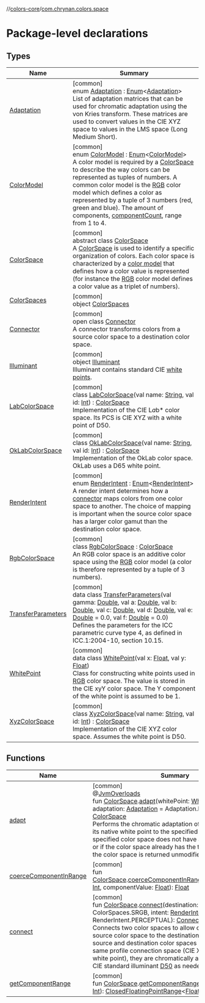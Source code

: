 //[colors-core](../../index.md)/[com.chrynan.colors.space](index.md)

# Package-level declarations

## Types

| Name | Summary |
|---|---|
| [Adaptation](-adaptation/index.md) | [common]<br>enum [Adaptation](-adaptation/index.md) : [Enum](https://kotlinlang.org/api/latest/jvm/stdlib/kotlin/-enum/index.html)&lt;[Adaptation](-adaptation/index.md)&gt; <br>List of adaptation matrices that can be used for chromatic adaptation using the von Kries transform. These matrices are used to convert values in the CIE XYZ space to values in the LMS space (Long Medium Short). |
| [ColorModel](-color-model/index.md) | [common]<br>enum [ColorModel](-color-model/index.md) : [Enum](https://kotlinlang.org/api/latest/jvm/stdlib/kotlin/-enum/index.html)&lt;[ColorModel](-color-model/index.md)&gt; <br>A color model is required by a [ColorSpace](-color-space/index.md) to describe the way colors can be represented as tuples of numbers. A common color model is the [RGB](-color-model/-r-g-b/index.md) color model which defines a color as represented by a tuple of 3 numbers (red, green and blue). The amount of components, [componentCount](-color-model/component-count.md), range from 1 to 4. |
| [ColorSpace](-color-space/index.md) | [common]<br>abstract class [ColorSpace](-color-space/index.md)<br>A [ColorSpace](-color-space/index.md) is used to identify a specific organization of colors. Each color space is characterized by a [color model](-color-model/index.md) that defines how a color value is represented (for instance the [RGB](-color-model/-r-g-b/index.md) color model defines a color value as a triplet of numbers). |
| [ColorSpaces](-color-spaces/index.md) | [common]<br>object [ColorSpaces](-color-spaces/index.md) |
| [Connector](-connector/index.md) | [common]<br>open class [Connector](-connector/index.md)<br>A connector transforms colors from a source color space to a destination color space. |
| [Illuminant](-illuminant/index.md) | [common]<br>object [Illuminant](-illuminant/index.md)<br>Illuminant contains standard CIE [white points](-white-point/index.md). |
| [LabColorSpace](-lab-color-space/index.md) | [common]<br>class [LabColorSpace](-lab-color-space/index.md)(val name: [String](https://kotlinlang.org/api/latest/jvm/stdlib/kotlin/-string/index.html), val id: [Int](https://kotlinlang.org/api/latest/jvm/stdlib/kotlin/-int/index.html)) : [ColorSpace](-color-space/index.md)<br>Implementation of the CIE L*a*b* color space. Its PCS is CIE XYZ with a white point of D50. |
| [OkLabColorSpace](-ok-lab-color-space/index.md) | [common]<br>class [OkLabColorSpace](-ok-lab-color-space/index.md)(val name: [String](https://kotlinlang.org/api/latest/jvm/stdlib/kotlin/-string/index.html), val id: [Int](https://kotlinlang.org/api/latest/jvm/stdlib/kotlin/-int/index.html)) : [ColorSpace](-color-space/index.md)<br>Implementation of the OkLab color space. OkLab uses a D65 white point. |
| [RenderIntent](-render-intent/index.md) | [common]<br>enum [RenderIntent](-render-intent/index.md) : [Enum](https://kotlinlang.org/api/latest/jvm/stdlib/kotlin/-enum/index.html)&lt;[RenderIntent](-render-intent/index.md)&gt; <br>A render intent determines how a [connector](-connector/index.md) maps colors from one color space to another. The choice of mapping is important when the source color space has a larger color gamut than the destination color space. |
| [RgbColorSpace](-rgb-color-space/index.md) | [common]<br>class [RgbColorSpace](-rgb-color-space/index.md) : [ColorSpace](-color-space/index.md)<br>An RGB color space is an additive color space using the [RGB](-color-model/-r-g-b/index.md) color model (a color is therefore represented by a tuple of 3 numbers). |
| [TransferParameters](-transfer-parameters/index.md) | [common]<br>data class [TransferParameters](-transfer-parameters/index.md)(val gamma: [Double](https://kotlinlang.org/api/latest/jvm/stdlib/kotlin/-double/index.html), val a: [Double](https://kotlinlang.org/api/latest/jvm/stdlib/kotlin/-double/index.html), val b: [Double](https://kotlinlang.org/api/latest/jvm/stdlib/kotlin/-double/index.html), val c: [Double](https://kotlinlang.org/api/latest/jvm/stdlib/kotlin/-double/index.html), val d: [Double](https://kotlinlang.org/api/latest/jvm/stdlib/kotlin/-double/index.html), val e: [Double](https://kotlinlang.org/api/latest/jvm/stdlib/kotlin/-double/index.html) = 0.0, val f: [Double](https://kotlinlang.org/api/latest/jvm/stdlib/kotlin/-double/index.html) = 0.0)<br>Defines the parameters for the ICC parametric curve type 4, as defined in ICC.1:2004-10, section 10.15. |
| [WhitePoint](-white-point/index.md) | [common]<br>data class [WhitePoint](-white-point/index.md)(val x: [Float](https://kotlinlang.org/api/latest/jvm/stdlib/kotlin/-float/index.html), val y: [Float](https://kotlinlang.org/api/latest/jvm/stdlib/kotlin/-float/index.html))<br>Class for constructing white points used in [RGB](-rgb-color-space/index.md) color space. The value is stored in the CIE xyY color space. The Y component of the white point is assumed to be 1. |
| [XyzColorSpace](-xyz-color-space/index.md) | [common]<br>class [XyzColorSpace](-xyz-color-space/index.md)(val name: [String](https://kotlinlang.org/api/latest/jvm/stdlib/kotlin/-string/index.html), val id: [Int](https://kotlinlang.org/api/latest/jvm/stdlib/kotlin/-int/index.html)) : [ColorSpace](-color-space/index.md)<br>Implementation of the CIE XYZ color space. Assumes the white point is D50. |

## Functions

| Name | Summary |
|---|---|
| [adapt](adapt.md) | [common]<br>@[JvmOverloads](https://kotlinlang.org/api/latest/jvm/stdlib/kotlin.jvm/-jvm-overloads/index.html)<br>fun [ColorSpace](-color-space/index.md).[adapt](adapt.md)(whitePoint: [WhitePoint](-white-point/index.md), adaptation: [Adaptation](-adaptation/index.md) = Adaptation.BRADFORD): [ColorSpace](-color-space/index.md)<br>Performs the chromatic adaptation of a color space from its native white point to the specified white point. If the specified color space does not have an [RGB](-color-model/-r-g-b/index.md) color model, or if the color space already has the target white point, the color space is returned unmodified. |
| [coerceComponentInRange](coerce-component-in-range.md) | [common]<br>fun [ColorSpace](-color-space/index.md).[coerceComponentInRange](coerce-component-in-range.md)(componentIndex: [Int](https://kotlinlang.org/api/latest/jvm/stdlib/kotlin/-int/index.html), componentValue: [Float](https://kotlinlang.org/api/latest/jvm/stdlib/kotlin/-float/index.html)): [Float](https://kotlinlang.org/api/latest/jvm/stdlib/kotlin/-float/index.html) |
| [connect](connect.md) | [common]<br>fun [ColorSpace](-color-space/index.md).[connect](connect.md)(destination: [ColorSpace](-color-space/index.md) = ColorSpaces.SRGB, intent: [RenderIntent](-render-intent/index.md) = RenderIntent.PERCEPTUAL): [Connector](-connector/index.md)<br>Connects two color spaces to allow conversion from the source color space to the destination color space. If the source and destination color spaces do not have the same profile connection space (CIE XYZ with the same white point), they are chromatically adapted to use the CIE standard illuminant [D50](-illuminant/-d50.md) as needed. |
| [getComponentRange](get-component-range.md) | [common]<br>fun [ColorSpace](-color-space/index.md).[getComponentRange](get-component-range.md)(componentIndex: [Int](https://kotlinlang.org/api/latest/jvm/stdlib/kotlin/-int/index.html)): [ClosedFloatingPointRange](https://kotlinlang.org/api/latest/jvm/stdlib/kotlin.ranges/-closed-floating-point-range/index.html)&lt;[Float](https://kotlinlang.org/api/latest/jvm/stdlib/kotlin/-float/index.html)&gt; |
